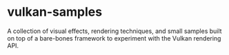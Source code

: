# vulkan-samples
A collection of visual effects, rendering techniques, and small samples built on top of a bare-bones framework to experiment with the Vulkan rendering API.